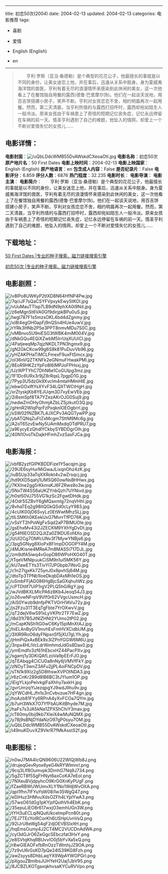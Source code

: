 
---
title: 初恋50次(2004)
date: 2004-02-13
updated: 2004-02-13
categories: 电影推荐
tags:
- 喜剧
- 爱情

- English (English)
- en
---


> 　　亨利·罗斯（亚当·桑德勒）是个典型的花花公子，他最擅长的事就是以不同的身份，让美女迷恋上他，并在事后，迅速从关系中脱身。身为夏威夷海洋馆的兽医，亨利有着无尽的浪漫情怀来感染到此休闲的美女，这一次他看上了在餐馆独自用餐的露西(德鲁·巴里摩尔饰)。他们在一起谈天说地，用百吉饼搭建小房子，笑声不断。亨利对女孩恋恋不舍，相约明晨再次一起用餐。然而，第二天清晨，当亨利热情的与露西打招呼时，露西却宛如陌生人一般冷淡。原来女孩由于车祸患上了奇怪的短期记忆丧失症，记忆永远停留在车祸的前一天。情圣亨利遇到了自己的难题，他坠入的情网，却爱上一个不断对爱情失忆的女孩儿……

## **电影详情**：

**电影封面**：<img src="https://image.tmdb.org/t/p/w200/uQbLDdcWMB55DvAWskdCXeoaOtI.jpg" alt="/uQbLDdcWMB55DvAWskdCXeoaOtI.jpg" title="/uQbLDdcWMB55DvAWskdCXeoaOtI.jpg">
**电影名称**：初恋50次
**原产地片名**：50 First Dates
**电影上映时间**：2004-02-13
**电影上映国家**：English (English)
**原产地语言**：en
**包含成人内容**：False
**是否纪录片**：False
**电影评分**：6.859
**评分人数**：6876
**热门程度**：32.235
**电影时长**：
**电影导演**：
**电影主演**：
**电影简介**：　　亨利·罗斯（亚当·桑德勒）是个典型的花花公子，他最擅长的事就是以不同的身份，让美女迷恋上他，并在事后，迅速从关系中脱身。身为夏威夷海洋馆的兽医，亨利有着无尽的浪漫情怀来感染到此休闲的美女，这一次他看上了在餐馆独自用餐的露西(德鲁·巴里摩尔饰)。他们在一起谈天说地，用百吉饼搭建小房子，笑声不断。亨利对女孩恋恋不舍，相约明晨再次一起用餐。然而，第二天清晨，当亨利热情的与露西打招呼时，露西却宛如陌生人一般冷淡。原来女孩由于车祸患上了奇怪的短期记忆丧失症，记忆永远停留在车祸的前一天。情圣亨利遇到了自己的难题，他坠入的情网，却爱上一个不断对爱情失忆的女孩儿……

## **下载地址**：
[50 First Dates |专业的种子搜索、磁力链接搜索引擎](https://movie.amd794.com:2083/?search=50%20First%20Dates&ordering=&mode=match_phrase&page_size=10&page=1)

[初恋50次 |专业的种子搜索、磁力链接搜索引擎](https://movie.amd794.com:2083/?search=%E5%88%9D%E6%81%8B50%E6%AC%A1&ordering=&mode=match_phrase&page_size=10&page=1)
 

## **电影剧照**：
<img src="https://image.tmdb.org/t/p/original/v8lPo8UWKyP2tIXD8N64HfNP4Pw.jpg" alt="/v8lPo8UWKyP2tIXD8N64HfNP4Pw.jpg" title="/v8lPo8UWKyP2tIXD8N64HfNP4Pw.jpg"><img src="https://image.tmdb.org/t/p/original/7qciJF7sQaCSYFVpxykEwyStKOl.jpg" alt="/7qciJF7sQaCSYFVpxykEwyStKOl.jpg" title="/7qciJF7sQaCSYFVpxykEwyStKOl.jpg"><img src="https://image.tmdb.org/t/p/original/vUuMauTTlsp7LB9dN9phXA0i9Nd.jpg" alt="/vUuMauTTlsp7LB9dN9phXA0i9Nd.jpg" title="/vUuMauTTlsp7LB9dN9phXA0i9Nd.jpg"><img src="https://image.tmdb.org/t/p/original/z6eMgnSt6VA0Gf9dirjpkBPu0uS.jpg" alt="/z6eMgnSt6VA0Gf9dirjpkBPu0uS.jpg" title="/z6eMgnSt6VA0Gf9dirjpkBPu0uS.jpg"><img src="https://image.tmdb.org/t/p/original/lwgI787F1s5mzsOKL4bd4dZgnmy.jpg" alt="/lwgI787F1s5mzsOKL4bd4dZgnmy.jpg" title="/lwgI787F1s5mzsOKL4bd4dZgnmy.jpg"><img src="https://image.tmdb.org/t/p/original/xI8I4egOH0apFj9nQSn4HUe4uwV.jpg" alt="/xI8I4egOH0apFj9nQSn4HUe4uwV.jpg" title="/xI8I4egOH0apFj9nQSn4HUe4uwV.jpg"><img src="https://image.tmdb.org/t/p/original/rYRk3HNb2P5e3PPT8nmvMDu7S0C.jpg" alt="/rYRk3HNb2P5e3PPT8nmvMDu7S0C.jpg" title="/rYRk3HNb2P5e3PPT8nmvMDu7S0C.jpg"><img src="https://image.tmdb.org/t/p/original/vMBnvoSU9niESG3tWBK4miM004V.jpg" alt="/vMBnvoSU9niESG3tWBK4miM004V.jpg" title="/vMBnvoSU9niESG3tWBK4miM004V.jpg"><img src="https://image.tmdb.org/t/p/original/dNkGQu4EQiXZwbM5IrrUqXUUiCl.jpg" alt="/dNkGQu4EQiXZwbM5IrrUqXUUiCl.jpg" title="/dNkGQu4EQiXZwbM5IrrUqXUUiCl.jpg"><img src="https://image.tmdb.org/t/p/original/4PatjeeqMp7qjzNKDLTPN3hgmx9.jpg" alt="/4PatjeeqMp7qjzNKDLTPN3hgmx9.jpg" title="/4PatjeeqMp7qjzNKDLTPN3hgmx9.jpg"><img src="https://image.tmdb.org/t/p/original/gN2GkCKcw99g6S8k81PuDuvVb96.jpg" alt="/gN2GkCKcw99g6S8k81PuDuvVb96.jpg" title="/gN2GkCKcw99g6S8k81PuDuvVb96.jpg"><img src="https://image.tmdb.org/t/p/original/yHZAKPHaTiMCLFmexF9uxFtSmcx.jpg" alt="/yHZAKPHaTiMCLFmexF9uxFtSmcx.jpg" title="/yHZAKPHaTiMCLFmexF9uxFtSmcx.jpg"><img src="https://image.tmdb.org/t/p/original/oI36nVQZTKNFk2eGNmuFHwakPMl.jpg" alt="/oI36nVQZTKNFk2eGNmuFHwakPMl.jpg" title="/oI36nVQZTKNFk2eGNmuFHwakPMl.jpg"><img src="https://image.tmdb.org/t/p/original/8EoR9HKZzYpFo8l6IMPJoFPHsxj.jpg" alt="/8EoR9HKZzYpFo8l6IMPJoFPHsxj.jpg" title="/8EoR9HKZzYpFo8l6IMPJoFPHsxj.jpg"><img src="https://image.tmdb.org/t/p/original/IJzWPTYhC7DhN6e1CoGUIpg3mz.jpg" alt="/IJzWPTYhC7DhN6e1CoGUIpg3mz.jpg" title="/IJzWPTYhC7DhN6e1CoGUIpg3mz.jpg"><img src="https://image.tmdb.org/t/p/original/1F1Dc6URx3r9jZ8rRqsL7pgpD1G.jpg" alt="/1F1Dc6URx3r9jZ8rRqsL7pgpD1G.jpg" title="/1F1Dc6URx3r9jZ8rRqsL7pgpD1G.jpg"><img src="https://image.tmdb.org/t/p/original/7Pyp3U5dzGk9Xvclm4mtaHMmHIE.jpg" alt="/7Pyp3U5dzGk9Xvclm4mtaHMmHIE.jpg" title="/7Pyp3U5dzGk9Xvclm4mtaHMmHIE.jpg"><img src="https://image.tmdb.org/t/p/original/ebwGOxlftYsXYvF34LQXTWCtHgH.jpg" alt="/ebwGOxlftYsXYvF34LQXTWCtHgH.jpg" title="/ebwGOxlftYsXYvF34LQXTWCtHgH.jpg"><img src="https://image.tmdb.org/t/p/original/xrZtyskjKb8YEJUqm3D7xyEwVEb.jpg" alt="/xrZtyskjKb8YEJUqm3D7xyEwVEb.jpg" title="/xrZtyskjKb8YEJUqm3D7xyEwVEb.jpg"><img src="https://image.tmdb.org/t/p/original/2i8smSpf8TA7YZezAKrOJG0Suj9.jpg" alt="/2i8smSpf8TA7YZezAKrOJG0Suj9.jpg" title="/2i8smSpf8TA7YZezAKrOJG0Suj9.jpg"><img src="https://image.tmdb.org/t/p/original/nedwZmOHyOhmjAZbLZ5jzkutO3Q.jpg" alt="/nedwZmOHyOhmjAZbLZ5jzkutO3Q.jpg" title="/nedwZmOHyOhmjAZbLZ5jzkutO3Q.jpg"><img src="https://image.tmdb.org/t/p/original/gHmR2WIqPqrFzPxqknlOEOgbrrl.jpg" alt="/gHmR2WIqPqrFzPxqknlOEOgbrrl.jpg" title="/gHmR2WIqPqrFzPxqknlOEOgbrrl.jpg"><img src="https://image.tmdb.org/t/p/original/sSW02fNZBK7L4JXCPv3AQGTywPP.jpg" alt="/sSW02fNZBK7L4JXCPv3AQGTywPP.jpg" title="/sSW02fNZBK7L4JXCPv3AQGTywPP.jpg"><img src="https://image.tmdb.org/t/p/original/ybATQNqZuFtZxMcgm7SttM9Mc6g.jpg" alt="/ybATQNqZuFtZxMcgm7SttM9Mc6g.jpg" title="/ybATQNqZuFtZxMcgm7SttM9Mc6g.jpg"><img src="https://image.tmdb.org/t/p/original/A2oT65zvEwNy5UAmMxdqOTdPRU7.jpg" alt="/A2oT65zvEwNy5UAmMxdqOTdPRU7.jpg" title="/A2oT65zvEwNy5UAmMxdqOTdPRU7.jpg"><img src="https://image.tmdb.org/t/p/original/a9EycyEzQhdlYCkbySYBDDgrOIh.jpg" alt="/a9EycyEzQhdlYCkbySYBDDgrOIh.jpg" title="/a9EycyEzQhdlYCkbySYBDDgrOIh.jpg"><img src="https://image.tmdb.org/t/p/original/40N1OvoTkDajkHFmhZvzSasFJCa.jpg" alt="/40N1OvoTkDajkHFmhZvzSasFJCa.jpg" title="/40N1OvoTkDajkHFmhZvzSasFJCa.jpg">

## **电影海报**：
<img src="https://image.tmdb.org/t/p/original/xbfB2yzfGIPKBDDFize1Y5acqjm.jpg" alt="/xbfB2yzfGIPKBDDFize1Y5acqjm.jpg" title="/xbfB2yzfGIPKBDDFize1Y5acqjm.jpg"><img src="https://image.tmdb.org/t/p/original/29UE6syHurMiGwaJLixqnOhz4zK.jpg" alt="/29UE6syHurMiGwaJLixqnOhz4zK.jpg" title="/29UE6syHurMiGwaJLixqnOhz4zK.jpg"><img src="https://image.tmdb.org/t/p/original/iuBSUp33aTqXXRokt4v2wZrsqcj.jpg" alt="/iuBSUp33aTqXXRokt4v2wZrsqcj.jpg" title="/iuBSUp33aTqXXRokt4v2wZrsqcj.jpg"><img src="https://image.tmdb.org/t/p/original/hd9tXD5qahj1UMSQ60owNsBHHwx.jpg" alt="/hd9tXD5qahj1UMSQ60owNsBHHwx.jpg" title="/hd9tXD5qahj1UMSQ60owNsBHHwx.jpg"><img src="https://image.tmdb.org/t/p/original/7KXIne2gg5rKkmsKJ6FZRws9o3w.jpg" alt="/7KXIne2gg5rKkmsKJ6FZRws9o3w.jpg" title="/7KXIne2gg5rKkmsKJ6FZRws9o3w.jpg"><img src="https://image.tmdb.org/t/p/original/5NxTW4SS6aUKZYnbQzh7UYNivd.jpg" alt="/5NxTW4SS6aUKZYnbQzh7UYNivd.jpg" title="/5NxTW4SS6aUKZYnbQzh7UYNivd.jpg"><img src="https://image.tmdb.org/t/p/original/h0st50VJ755VG1kzSc2FgwtDHdk.jpg" alt="/h0st50VJ755VG1kzSc2FgwtDHdk.jpg" title="/h0st50VJ755VG1kzSc2FgwtDHdk.jpg"><img src="https://image.tmdb.org/t/p/original/4Odr5SZBvY6gMQaxmlg72nqVHhI.jpg" alt="/4Odr5SZBvY6gMQaxmlg72nqVHhI.jpg" title="/4Odr5SZBvY6gMQaxmlg72nqVHhI.jpg"><img src="https://image.tmdb.org/t/p/original/8vhaTEq2g98itQGkQSd0cLyY983.jpg" alt="/8vhaTEq2g98itQGkQSd0cLyY983.jpg" title="/8vhaTEq2g98itQGkQSd0cLyY983.jpg"><img src="https://image.tmdb.org/t/p/original/4cUlK00jO6SvyLz0EtWwtMhzSLj.jpg" alt="/4cUlK00jO6SvyLz0EtWwtMhzSLj.jpg" title="/4cUlK00jO6SvyLz0EtWwtMhzSLj.jpg"><img src="https://image.tmdb.org/t/p/original/tILSMKh0KEekUxG7MvrrTfPD76K.jpg" alt="/tILSMKh0KEekUxG7MvrrTfPD76K.jpg" title="/tILSMKh0KEekUxG7MvrrTfPD76K.jpg"><img src="https://image.tmdb.org/t/p/original/vSsYT2hPoWgFxSqd2aP7BlMUOle.jpg" alt="/vSsYT2hPoWgFxSqd2aP7BlMUOle.jpg" title="/vSsYT2hPoWgFxSqd2aP7BlMUOle.jpg"><img src="https://image.tmdb.org/t/p/original/gsEhxMv43i2JZECKM9YXhYgDvDt.jpg" alt="/gsEhxMv43i2JZECKM9YXhYgDvDt.jpg" title="/gsEhxMv43i2JZECKM9YXhYgDvDt.jpg"><img src="https://image.tmdb.org/t/p/original/g54f6EOSD2QJtZa0Z9lDUEof4Xo.jpg" alt="/g54f6EOSD2QJtZa0Z9lDUEof4Xo.jpg" title="/g54f6EOSD2QJtZa0Z9lDUEof4Xo.jpg"><img src="https://image.tmdb.org/t/p/original/lzUI2Cg7OMfcUNv3f7MywYNBjs6.jpg" alt="/lzUI2Cg7OMfcUNv3f7MywYNBjs6.jpg" title="/lzUI2Cg7OMfcUNv3f7MywYNBjs6.jpg"><img src="https://image.tmdb.org/t/p/original/3pg5GNyg8XIoPxBFImpDOGOPY4M.jpg" alt="/3pg5GNyg8XIoPxBFImpDOGOPY4M.jpg" title="/3pg5GNyg8XIoPxBFImpDOGOPY4M.jpg"><img src="https://image.tmdb.org/t/p/original/4MJKisne4MReA7m8MAS5i717DJL.jpg" alt="/4MJKisne4MReA7m8MAS5i717DJL.jpg" title="/4MJKisne4MReA7m8MAS5i717DJL.jpg"><img src="https://image.tmdb.org/t/p/original/zm9dfA5iwq4vGopD86WPoHXO40T.jpg" alt="/zm9dfA5iwq4vGopD86WPoHXO40T.jpg" title="/zm9dfA5iwq4vGopD86WPoHXO40T.jpg"><img src="https://image.tmdb.org/t/p/original/tTqeVMNlpuukCiSM9n1uI5MK56Y.jpg" alt="/tTqeVMNlpuukCiSM9n1uI5MK56Y.jpg" title="/tTqeVMNlpuukCiSM9n1uI5MK56Y.jpg"><img src="https://image.tmdb.org/t/p/original/kU7awETYs3TivYI7JPGbpb7INvG.jpg" alt="/kU7awETYs3TivYI7JPGbpb7INvG.jpg" title="/kU7awETYs3TivYI7JPGbpb7INvG.jpg"><img src="https://image.tmdb.org/t/p/original/c1n27lgxKk7Z5ynJ0x8pvhSj64M.jpg" alt="/c1n27lgxKk7Z5ynJ0x8pvhSj64M.jpg" title="/c1n27lgxKk7Z5ynJ0x8pvhSj64M.jpg"><img src="https://image.tmdb.org/t/p/original/dtoTp3TPNb1IoeDkqbDAxMh1eOS.jpg" alt="/dtoTp3TPNb1IoeDkqbDAxMh1eOS.jpg" title="/dtoTp3TPNb1IoeDkqbDAxMh1eOS.jpg"><img src="https://image.tmdb.org/t/p/original/uSmbFFjAG086HgBjcSaGXqhuhWz.jpg" alt="/uSmbFFjAG086HgBjcSaGXqhuhWz.jpg" title="/uSmbFFjAG086HgBjcSaGXqhuhWz.jpg"><img src="https://image.tmdb.org/t/p/original/cPTDtitf7UiP1rgV2PLQ5hGiRgY.jpg" alt="/cPTDtitf7UiP1rgV2PLQ5hGiRgY.jpg" title="/cPTDtitf7UiP1rgV2PLQ5hGiRgY.jpg"><img src="https://image.tmdb.org/t/p/original/wJVdBKXLMIcPA6z8Kb4Jeoq54J3.jpg" alt="/wJVdBKXLMIcPA6z8Kb4Jeoq54J3.jpg" title="/wJVdBKXLMIcPA6z8Kb4Jeoq54J3.jpg"><img src="https://image.tmdb.org/t/p/original/o26vwNFrpV9Vlf0r62VVgcUsmcH.jpg" alt="/o26vwNFrpV9Vlf0r62VVgcUsmcH.jpg" title="/o26vwNFrpV9Vlf0r62VVgcUsmcH.jpg"><img src="https://image.tmdb.org/t/p/original/AiS0Ywzb9dnfpPKTVOrH1AVu72y.jpg" alt="/AiS0Ywzb9dnfpPKTVOrH1AVu72y.jpg" title="/AiS0Ywzb9dnfpPKTVOrH1AVu72y.jpg"><img src="https://image.tmdb.org/t/p/original/js2Fzu31T3EqTgFbte7YrOXwvV.jpg" alt="/js2Fzu31T3EqTgFbte7YrOXwvV.jpg" title="/js2Fzu31T3EqTgFbte7YrOXwvV.jpg"><img src="https://image.tmdb.org/t/p/original/qT2dejV6wS91xLyVKPtr2TF7EwZ.jpg" alt="/qT2dejV6wS91xLyVKPtr2TF7EwZ.jpg" title="/qT2dejV6wS91xLyVKPtr2TF7EwZ.jpg"><img src="https://image.tmdb.org/t/p/original/l8d31t7B5JtNIZHNt2YUmo2tP02.jpg" alt="/l8d31t7B5JtNIZHNt2YUmo2tP02.jpg" title="/l8d31t7B5JtNIZHNt2YUmo2tP02.jpg"><img src="https://image.tmdb.org/t/p/original/mCapKNSh1tG0wC6Ky15piMnXtAJ.jpg" alt="/mCapKNSh1tG0wC6Ky15piMnXtAJ.jpg" title="/mCapKNSh1tG0wC6Ky15piMnXtAJ.jpg"><img src="https://image.tmdb.org/t/p/original/hiELAnByGV1mvhEsFmHVXCidbUM.jpg" alt="/hiELAnByGV1mvhEsFmHVXCidbUM.jpg" title="/hiELAnByGV1mvhEsFmHVXCidbUM.jpg"><img src="https://image.tmdb.org/t/p/original/3XlR9RoO6dyFNpsn5f5jXU7gLYh.jpg" alt="/3XlR9RoO6dyFNpsn5f5jXU7gLYh.jpg" title="/3XlR9RoO6dyFNpsn5f5jXU7gLYh.jpg"><img src="https://image.tmdb.org/t/p/original/jHmPiQxAxBEk9x3IZPnYGGW6M6U.jpg" alt="/jHmPiQxAxBEk9x3IZPnYGGW6M6U.jpg" title="/jHmPiQxAxBEk9x3IZPnYGGW6M6U.jpg"><img src="https://image.tmdb.org/t/p/original/3npx4HLlVcLdrWmhmdJdGs8Dax0.jpg" alt="/3npx4HLlVcLdrWmhmdJdGs8Dax0.jpg" title="/3npx4HLlVcLdrWmhmdJdGs8Dax0.jpg"><img src="https://image.tmdb.org/t/p/original/ymEmdfx3zf61hEbcxHZ44PacPXv.jpg" alt="/ymEmdfx3zf61hEbcxHZ44PacPXv.jpg" title="/ymEmdfx3zf61hEbcxHZ44PacPXv.jpg"><img src="https://image.tmdb.org/t/p/original/sgamj1y3DKiQAfLzoVa9pEErFJO.jpg" alt="/sgamj1y3DKiQAfLzoVa9pEErFJO.jpg" title="/sgamj1y3DKiQAfLzoVa9pEErFJO.jpg"><img src="https://image.tmdb.org/t/p/original/qTEAbqg4CiCU0a8nNy6jVMVfFkY.jpg" alt="/qTEAbqg4CiCU0a8nNy6jVMVfFkY.jpg" title="/qTEAbqg4CiCU0a8nNy6jVMVfFkY.jpg"><img src="https://image.tmdb.org/t/p/original/zNOyT3wnZ3AFu2jjPL4oiFNCpDV.jpg" alt="/zNOyT3wnZ3AFu2jjPL4oiFNCpDV.jpg" title="/zNOyT3wnZ3AFu2jjPL4oiFNCpDV.jpg"><img src="https://image.tmdb.org/t/p/original/sTN1k9XIz2g5D8thswXVPOtNDA3.jpg" alt="/sTN1k9XIz2g5D8thswXVPOtNDA3.jpg" title="/sTN1k9XIz2g5D8thswXVPOtNDA3.jpg"><img src="https://image.tmdb.org/t/p/original/r6zCnKr289d8lB6BC3tJYIum1OP.jpg" alt="/r6zCnKr289d8lB6BC3tJYIum1OP.jpg" title="/r6zCnKr289d8lB6BC3tJYIum1OP.jpg"><img src="https://image.tmdb.org/t/p/original/iEigYLkjoPelvkglFaXhhy7axkH.jpg" alt="/iEigYLkjoPelvkglFaXhhy7axkH.jpg" title="/iEigYLkjoPelvkglFaXhhy7axkH.jpg"><img src="https://image.tmdb.org/t/p/original/gvrUmzqYiJezqpgYJ9wdJlIhu9v.jpg" alt="/gvrUmzqYiJezqpgYJ9wdJlIhu9v.jpg" title="/gvrUmzqYiJezqpgYJ9wdJlIhu9v.jpg"><img src="https://image.tmdb.org/t/p/original/qYWCdHLJfn1s3nCvbvzue7HF4gn.jpg" alt="/qYWCdHLJfn1s3nCvbvzue7HF4gn.jpg" title="/qYWCdHLJfn1s3nCvbvzue7HF4gn.jpg"><img src="https://image.tmdb.org/t/p/original/hoAzb81FYy6RPnA4yXvFCOa7QYm.jpg" alt="/hoAzb81FYy6RPnA4yXvFCOa7QYm.jpg" title="/hoAzb81FYy6RPnA4yXvFCOa7QYm.jpg"><img src="https://image.tmdb.org/t/p/original/b7uH3WkX7O7YfFbAUKitBhyde7M.jpg" alt="/b7uH3WkX7O7YfFbAUKitBhyde7M.jpg" title="/b7uH3WkX7O7YfFbAUKitBhyde7M.jpg"><img src="https://image.tmdb.org/t/p/original/haFs7s3JA5kNe1ZPXShChiY3mav.jpg" alt="/haFs7s3JA5kNe1ZPXShChiY3mav.jpg" title="/haFs7s3JA5kNe1ZPXShChiY3mav.jpg"><img src="https://image.tmdb.org/t/p/original/cT60my0bij9kb7XleiX4wMuNQMX.jpg" alt="/cT60my0bij9kb7XleiX4wMuNQMX.jpg" title="/cT60my0bij9kb7XleiX4wMuNQMX.jpg"><img src="https://image.tmdb.org/t/p/original/y78j9sBNjDYdaNzO97gP0syu7OM.jpg" alt="/y78j9sBNjDYdaNzO97gP0syu7OM.jpg" title="/y78j9sBNjDYdaNzO97gP0syu7OM.jpg"><img src="https://image.tmdb.org/t/p/original/uQbLDdcWMB55DvAWskdCXeoaOtI.jpg" alt="/uQbLDdcWMB55DvAWskdCXeoaOtI.jpg" title="/uQbLDdcWMB55DvAWskdCXeoaOtI.jpg"><img src="https://image.tmdb.org/t/p/original/i49nuKDuvXZ9VkrR7fMkAsstS2f.jpg" alt="/i49nuKDuvXZ9VkrR7fMkAsstS2f.jpg" title="/i49nuKDuvXZ9VkrR7fMkAsstS2f.jpg">

## **电影图标**：
<img src="https://image.tmdb.org/t/p/original/n0wJ7MA4IcQN9606U22WlQjWb8J.png" alt="/n0wJ7MA4IcQN9606U22WlQjWb8J.png" title="/n0wJ7MA4IcQN9606U22WlQjWb8J.png"><img src="https://image.tmdb.org/t/p/original/drujeqGevRyox6yeG4kRYWlmnrl.png" alt="/drujeqGevRyox6yeG4kRYWlmnrl.png" title="/drujeqGevRyox6yeG4kRYWlmnrl.png"><img src="https://image.tmdb.org/t/p/original/9cq3Llf8Oumvpk3DmhG7Nq9J734.png" alt="/9cq3Llf8Oumvpk3DmhG7Nq9J734.png" title="/9cq3Llf8Oumvpk3DmhG7Nq9J734.png"><img src="https://image.tmdb.org/t/p/original/5gZCT8f5SgFHNyt6axCoKA7eEoI.png" alt="/5gZCT8f5SgFHNyt6axCoKA7eEoI.png" title="/5gZCT8f5SgFHNyt6axCoKA7eEoI.png"><img src="https://image.tmdb.org/t/p/original/7NXeuBVjdpyhcO9KrG0XnKyPUgF.png" alt="/7NXeuBVjdpyhcO9KrG0XnKyPUgF.png" title="/7NXeuBVjdpyhcO9KrG0XnKyPUgF.png"><img src="https://image.tmdb.org/t/p/original/fZaeRBWUWUmvXLY1No1WdjWvOXA.png" alt="/fZaeRBWUWUmvXLY1No1WdjWvOXA.png" title="/fZaeRBWUWUmvXLY1No1WdjWvOXA.png"><img src="https://image.tmdb.org/t/p/original/qpI1fhn7lFYuYsW08i1w35WgQ47.png" alt="/qpI1fhn7lFYuYsW08i1w35WgQ47.png" title="/qpI1fhn7lFYuYsW08i1w35WgQ47.png"><img src="https://image.tmdb.org/t/p/original/eDiHuz3HMvuXdsOZFh4LYplYwA3.png" alt="/eDiHuz3HMvuXdsOZFh4LYplYwA3.png" title="/eDiHuz3HMvuXdsOZFh4LYplYwA3.png"><img src="https://image.tmdb.org/t/p/original/57wsO61dGg1pKYjsfQolhVh4EbK.png" alt="/57wsO61dGg1pKYjsfQolhVh4EbK.png" title="/57wsO61dGg1pKYjsfQolhVh4EbK.png"><img src="https://image.tmdb.org/t/p/original/35epuLiEO8r617wxjO3emhUGn3W.png" alt="/35epuLiEO8r617wxjO3emhUGn3W.png" title="/35epuLiEO8r617wxjO3emhUGn3W.png"><img src="https://image.tmdb.org/t/p/original/tYH3uECLqiNQutUkcelmpPcn80t.png" alt="/tYH3uECLqiNQutUkcelmpPcn80t.png" title="/tYH3uECLqiNQutUkcelmpPcn80t.png"><img src="https://image.tmdb.org/t/p/original/7EJ7TEcYoIRCorKh6USHpUvnVsQ.png" alt="/7EJ7TEcYoIRCorKh6USHpUvnVsQ.png" title="/7EJ7TEcYoIRCorKh6USHpUvnVsQ.png"><img src="https://image.tmdb.org/t/p/original/92lJrU8eWg54qF2djOEVBSIxltH.png" alt="/92lJrU8eWg54qF2djOEVBSIxltH.png" title="/92lJrU8eWg54qF2djOEVBSIxltH.png"><img src="https://image.tmdb.org/t/p/original/hqEmsOumy4J2CT4MC2VUCDnAdWA.png" alt="/hqEmsOumy4J2CT4MC2VUCDnAdWA.png" title="/hqEmsOumy4J2CT4MC2VUCDnAdWA.png"><img src="https://image.tmdb.org/t/p/original/cyI3dGJrO6ZeGgcSEbczfat3HxY.png" alt="/cyI3dGJrO6ZeGgcSEbczfat3HxY.png" title="/cyI3dGJrO6ZeGgcSEbczfat3HxY.png"><img src="https://image.tmdb.org/t/p/original/e8SVtqKhqRBUvvIO0j5bYvXa5xQ.png" alt="/e8SVtqKhqRBUvvIO0j5bYvXa5xQ.png" title="/e8SVtqKhqRBUvvIO0j5bYvXa5xQ.png"><img src="https://image.tmdb.org/t/p/original/r8wGIEAOFxfbRnOzzTWmhjJZ9OA.png" alt="/r8wGIEAOFxfbRnOzzTWmhjJZ9OA.png" title="/r8wGIEAOFxfbRnOzzTWmhjJZ9OA.png"><img src="https://image.tmdb.org/t/p/original/7z9vU6rGsKD7pQe24lS39KG8Fzh.png" alt="/7z9vU6rGsKD7pQe24lS39KG8Fzh.png" title="/7z9vU6rGsKD7pQe24lS39KG8Fzh.png"><img src="https://image.tmdb.org/t/p/original/awZsyys8DhbLaqYX9WpAYWOPGrl.png" alt="/awZsyys8DhbLaqYX9WpAYWOPGrl.png" title="/awZsyys8DhbLaqYX9WpAYWOPGrl.png"><img src="https://image.tmdb.org/t/p/original/pXgouZBmIbsJUHYeH2Uaj1JbV95.png" alt="/pXgouZBmIbsJUHYeH2Uaj1JbV95.png" title="/pXgouZBmIbsJUHYeH2Uaj1JbV95.png"><img src="https://image.tmdb.org/t/p/original/8JCBZLKOTgaxqkhvsaKYCuRVVpo.png" alt="/8JCBZLKOTgaxqkhvsaKYCuRVVpo.png" title="/8JCBZLKOTgaxqkhvsaKYCuRVVpo.png">
